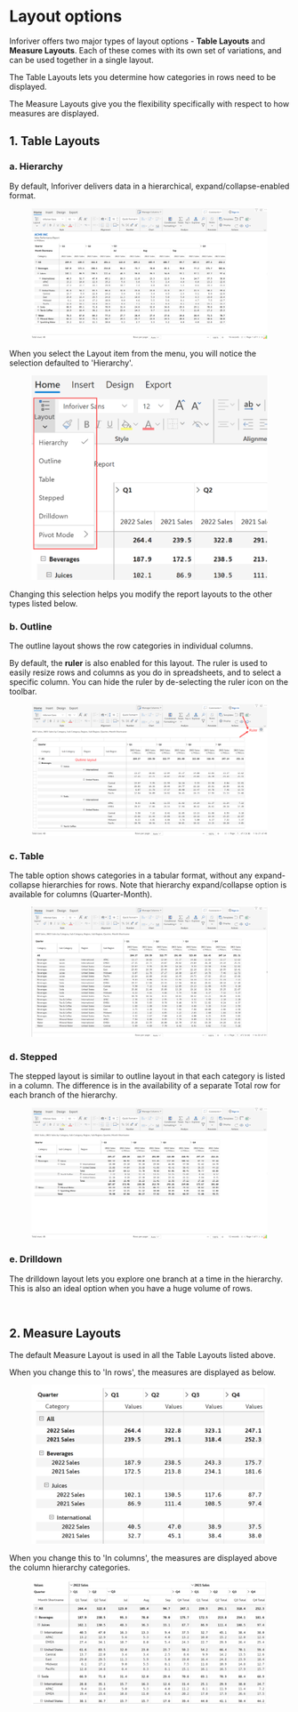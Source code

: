 # Layout options

Inforiver offers two major types of layout options - **Table Layouts** and **Measure Layouts**. Each of these comes with its own set of variations, and can be used together in a single layout.&#x20;

The Table Layouts lets you determine how categories in rows need to be displayed.&#x20;

The Measure Layouts give you the flexibility specifically with respect to how measures are displayed.&#x20;

## 1. Table Layouts

### a. Hierarchy

By default, Inforiver delivers data in a hierarchical, expand/collapse-enabled format.

<figure><img src="../../.gitbook/assets/inforiver-navigation-layout-hierarchy.png" alt=""><figcaption></figcaption></figure>

&#x20;When you select the Layout item from the menu, you will notice the selection defaulted to 'Hierarchy'.



<figure><img src="../../.gitbook/assets/inforiver-navigation-layout-menu.png" alt=""><figcaption></figcaption></figure>

Changing this selection helps you modify the report layouts to the other types listed below.

### b. Outline

The outline layout shows the row categories in individual columns.&#x20;

By default, the **ruler** is also enabled for this layout. The ruler is used to easily resize rows and columns as you do in spreadsheets, and to select a specific column. You can hide the ruler by de-selecting the ruler icon on the toolbar.

<figure><img src="../../.gitbook/assets/inforiver-navigation-layout-outline.png" alt=""><figcaption></figcaption></figure>

### c. Table

The table option shows categories in a tabular format, without any expand-collapse hierarchies for rows. Note that hierarchy expand/collapse option is available for columns (Quarter-Month).&#x20;

<figure><img src="../../.gitbook/assets/inforiver-navigation-layout-table.png" alt=""><figcaption></figcaption></figure>

### d. Stepped

The stepped layout is similar to outline layout in that each category is listed in a column. The difference is in the availability of a separate Total row for each branch of the hierarchy.

<figure><img src="../../.gitbook/assets/inforiver-navigation-layout-stepped.png" alt=""><figcaption></figcaption></figure>

### e. Drilldown

The drilldown layout lets you explore one branch at a time in the hierarchy. This is also an ideal option when you have a huge volume of rows.

<figure><img src="../../.gitbook/assets/inforiver-navigation-layout-drilldown.gif" alt=""><figcaption></figcaption></figure>

## 2. Measure Layouts

The default Measure Layout is used in all the Table Layouts listed above.&#x20;

When you change this to 'In rows', the measures are displayed as below.&#x20;

<figure><img src="../../.gitbook/assets/inforiver-navigation-layout-measures-in-rows.png" alt=""><figcaption></figcaption></figure>

When you change this to 'In columns', the measures are displayed above the column hierarchy categories.&#x20;

<figure><img src="../../.gitbook/assets/inforiver-navigation-layout-measures-in-columns.png" alt=""><figcaption></figcaption></figure>

